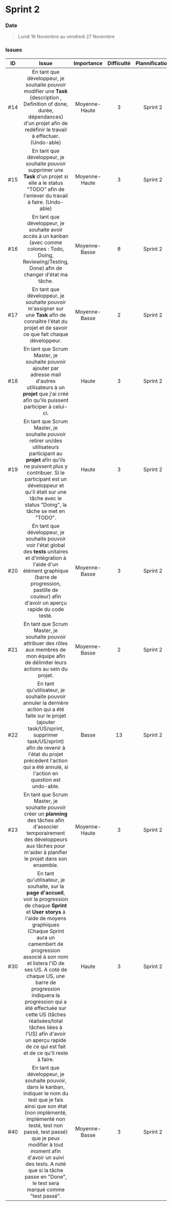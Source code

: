 # Sprint 2

### Date

> Lundi 16 Novembre au vendredi 27 Novembre

### Issues

|  ID  |                            Issue                             | Importance | Difficulté | Plannification | Etat |
| :--: | :----------------------------------------------------------: | :-----: | :-----------: | :--------: | :--: |
| #14 | En tant que développeur, je souhaite pouvoir modifier une **Task** (description , Definition of done, durée, dépendances) d'un projet afin de redéfinir le travail à effectuer. (Undo-able) | Moyenne-Haute | 3 | Sprint 2 |TODO|
| #15 | En tant que développeur, je souhaite pouvoir supprimer une **Task** d'un projet si elle a le status "TODO" afin de l'enlever du travail à faire. (Undo-able) | Moyenne-Haute | 3 | Sprint 2 |TODO|
| #16 | En tant que développeur, je souhaite avoir accès à un kanban (avec comme colones : Todo, Doing, Reviewing/Testing, Done) afin de changer d'état ma tâche. | Moyenne-Basse | 8 | Sprint 2 |TODO|
| #17 | En tant que développeur, je souhaite pouvoir m'assigner sur une **Task** afin de connaître l'état du projet et de savoir ce que fait chaque développeur.  | Moyenne-Basse | 2 | Sprint 2 |TODO|
| #18 | En tant que Scrum Master, je souhaite pouvoir ajouter par adresse mail d'autres utilisateurs à un **projet** que j'ai créé afin qu'ils puissent participer à celui-ci.  | Haute | 3 | Sprint 2 |TODO|
| #19 | En tant que Scrum Master, je souhaite pouvoir retirer un/des utilisateurs participant au **projet** afin qu'ils ne puissent plus y contribuer. Si le participant est un développeur et qu'il était sur une tâche avec le status "Doing", la tâche se met en "TODO".  | Haute | 3 | Sprint 2 |TODO|
| #20 | En tant que développeur, je souhaite pouvoir voir l'état global des **tests** unitaires et d'intégration à l'aide d'un élément graphique (barre de progression, pastille de couleur) afin d'avoir un aperçu rapide du code testé.  | Moyenne-Basse | 3 | Sprint 2 |TODO|
| #21 | En tant que Scrum Master, je souhaite pouvoir attribuer des rôles aux membres de mon équipe afin de délimiter leurs actions au sein du projet.  | Moyenne-Basse | 2 | Sprint 2 |TODO|
| #22 | En tant qu'utilisateur, je souhaite pouvoir annuler la dernière action qui a été faite sur le projet (ajouter task/US/sprint, supprimer task/US/sprint) afin de revenir à l'état du projet précédent l'action qui a été annulé, si l'action en question est undo-able. | Basse | 13 | Sprint 2 |TODO|
| #23 | En tant que Scrum Master, je souhaite pouvoir créer un **planning** des tâches afin d'associer temporairement des développeurs aux tâches pour m'aider à planifier le projet dans son ensemble. | Moyenne-Haute | 3 | Sprint 2 |TODO|
| #30 | En tant qu'utilisateur, je souhaite, sur la **page d'accueil**, voir la progression de chaque **Sprint** et **User storys** à l'aide de moyens graphiques (Chaque Sprint aura un camembert de progression associé à son nom et listera l'ID de ses US. A coté de chaque US, une barre de progression indiquera la progression qui a été effectuée sur cette US (tâches réalisées/total tâches liées à l'US)  afin d'avoir un aperçu rapide de ce qui est fait et de ce qu'il reste à faire.  | Haute | 3 | Sprint 2 |TODO|
| #40 | En tant que développeur, je souhaite pouvoir, dans le kanban, indiquer le nom du test que je fais ainsi que son état (non implémenté, implémenté non testé, test non passé, test passé) que je peux modifier à tout moment afin d'avoir un suivi des tests. A noté que si la tâche passe en "Done", le test sera marqué comme "test passé". | Moyenne-Basse | 3 | Sprint 2 |TODO|
